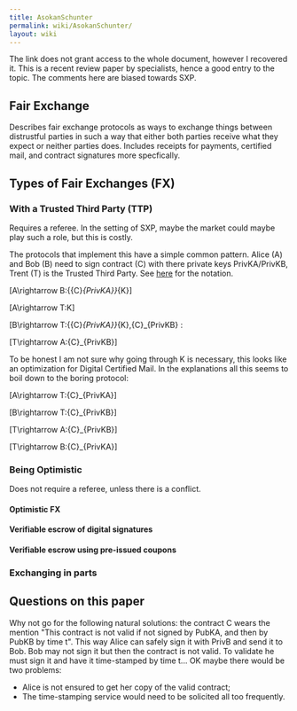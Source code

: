 ```yaml
---
title: AsokanSchunter
permalink: wiki/AsokanSchunter/
layout: wiki
---
```


The link does not grant access to the whole document, however I
recovered it. This is a recent review paper by specialists, hence a good
entry to the topic. The comments here are biased towards SXP.

Fair Exchange
-------------

Describes fair exchange protocols as ways to exchange things between
distrustful parties in such a way that either both parties receive what
they expect or neither parties does. Includes receipts for payments,
certified mail, and contract signatures more specfically.

Types of Fair Exchanges (FX)
----------------------------

### With a Trusted Third Party (TTP)

Requires a referee. In the setting of SXP, maybe the market could maybe
play such a role, but this is costly.

The protocols that implement this have a simple common pattern. Alice
(A) and Bob (B) need to sign contract (C) with there private keys
PrivKA/PrivKB, Trent (T) is the Trusted Third Party. See
[here](http://en.wikipedia.org/wiki/Security_protocol_notation) for the
notation.

\[A\rightarrow B:\{\{C\}_{PrivKA}\}_{K}\]

\[A\rightarrow T:K\]

\[B\rightarrow T:\{\{C\}_{PrivKA}\}_{K},\{C\}_{PrivKB}
:<math>T\rightarrow B:K\]

\[T\rightarrow A:\{C\}_{PrivKB}\]

To be honest I am not sure why going through K is necessary, this looks
like an optimization for Digital Certified Mail. In the explanations all
this seems to boil down to the boring protocol:

\[A\rightarrow T:\{C\}_{PrivKA}\]

\[B\rightarrow T:\{C\}_{PrivKB}\]

\[T\rightarrow A:\{C\}_{PrivKB}\]

\[T\rightarrow B:\{C\}_{PrivKA}\]

### Being Optimistic

Does not require a referee, unless there is a conflict.

#### Optimistic FX

#### Verifiable escrow of digital signatures

#### Verifiable escrow using pre-issued coupons

### Exchanging in parts

Questions on this paper
-----------------------

Why not go for the following natural solutions: the contract C wears the
mention "This contract is not valid if not signed by PubKA, and then by
PubKB by time t". This way Alice can safely sign it with PrivB and send
it to Bob. Bob may not sign it but then the contract is not valid. To
validate he must sign it and have it time-stamped by time t... OK maybe
there would be two problems:

-   Alice is not ensured to get her copy of the valid contract;
-   The time-stamping service would need to be solicited all
    too frequently.

